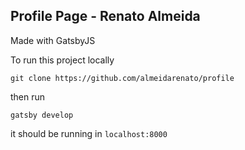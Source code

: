 
## Profile Page - Renato Almeida

Made with GatsbyJS

To run this project locally

`git clone https://github.com/almeidarenato/profile`

then run

`gatsby develop`

it should be running in `localhost:8000`

